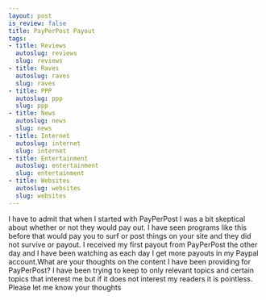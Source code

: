 ```yaml
--- 
layout: post
is_review: false
title: PayPerPost Payout
tags: 
- title: Reviews
  autoslug: reviews
  slug: reviews
- title: Raves
  autoslug: raves
  slug: raves
- title: PPP
  autoslug: ppp
  slug: ppp
- title: News
  autoslug: news
  slug: news
- title: Internet
  autoslug: internet
  slug: internet
- title: Entertainment
  autoslug: entertainment
  slug: entertainment
- title: Websites
  autoslug: websites
  slug: websites
---
```

I have to admit that when I started with PayPerPost I was a bit skeptical about whether or not they would pay out.  I have seen programs like this before that would pay you to surf or post things on your site and they did not survive or payout.  I received my first payout from PayPerPost the other day and I have been watching as each day I get more payouts in my Paypal account.What are your thoughts on the content I have been providing for PayPerPost?  I have been trying to keep to only relevant topics and certain topics that interest me but if it does not interest my readers it is pointless.  Please let me know your thoughts
